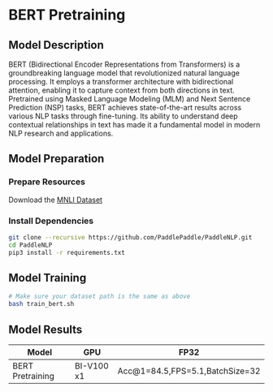# BERT Pretraining

## Model Description

BERT (Bidirectional Encoder Representations from Transformers) is a groundbreaking language model that revolutionized
natural language processing. It employs a transformer architecture with bidirectional attention, enabling it to capture
context from both directions in text. Pretrained using Masked Language Modeling (MLM) and Next Sentence Prediction (NSP)
tasks, BERT achieves state-of-the-art results across various NLP tasks through fine-tuning. Its ability to understand
deep contextual relationships in text has made it a fundamental model in modern NLP research and applications.

## Model Preparation

### Prepare Resources

Download the [MNLI Dataset](http://www.nyu.edu/projects/bowman/multinli/)

### Install Dependencies

```bash
git clone --recursive https://github.com/PaddlePaddle/PaddleNLP.git
cd PaddleNLP
pip3 install -r requirements.txt
```

## Model Training

```bash
# Make sure your dataset path is the same as above
bash train_bert.sh
```

## Model Results

| Model            | GPU        | FP32                            |
|------------------|------------|---------------------------------|
| BERT Pretraining | BI-V100 x1 | Acc@1=84.5,FPS=5.1,BatchSize=32 |
